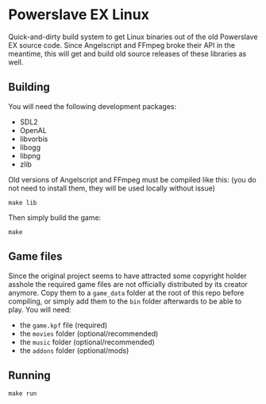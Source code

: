 # Powerslave EX Linux
Quick-and-dirty build system to get Linux binaries out of the old Powerslave EX
source code. Since Angelscript and FFmpeg broke their API in the meantime,
this will get and build old source releases of these libraries as well.

## Building
You will need the following development packages:
 - SDL2
 - OpenAL
 - libvorbis
 - libogg
 - libpng
 - zlib

Old versions of Angelscript and FFmpeg must be compiled like this:
(you do not need to install them, they will be used locally without issue)
```
make lib
```

Then simply build the game:
```
make
```

## Game files
Since the original project seems to have attracted some copyright holder asshole
the required game files are not officially distributed by its creator anymore.
Copy them to a `game_data` folder at the root of this repo before compiling,
or simply add them to the `bin` folder afterwards to be able to play.
You will need:
 - the `game.kpf` file (required)
 - the `movies` folder (optional/recommended)
 - the `music` folder (optional/recommended)
 - the `addons` folder (optional/mods)

## Running
```
make run
```
